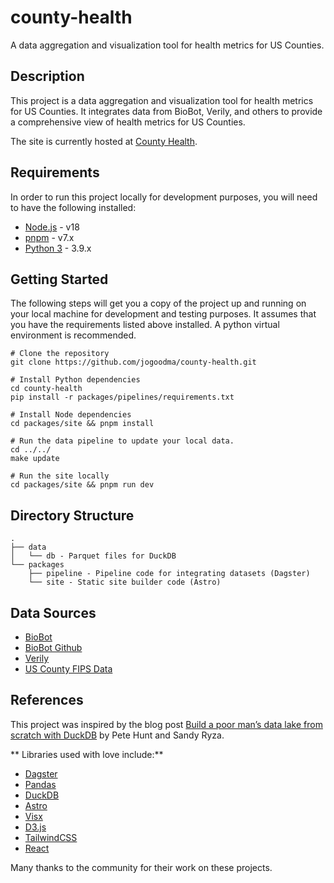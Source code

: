 # county-health

A data aggregation and visualization tool for health metrics for US Counties.


## Description

This project is a data aggregation and visualization tool for health metrics for US Counties. It integrates data from BioBot, Verily, and others to provide a comprehensive view of health metrics for US Counties.

The site is currently hosted at [County Health](https://jogoodma.github.io/county-health/).
## Requirements

In order to run this project locally for development purposes, you will need to have the following installed:

- [Node.js](https://nodejs.org/en/) - v18
- [pnpm](https://pnpm.js.org/en/installation) - v7.x
- [Python 3](https://www.python.org/downloads/) - 3.9.x

## Getting Started

The following steps will get you a copy of the project up and running on your local machine for development and testing purposes. It assumes that you have the requirements listed above installed. A python virtual environment is recommended.

```
# Clone the repository
git clone https://github.com/jogoodma/county-health.git

# Install Python dependencies 
cd county-health
pip install -r packages/pipelines/requirements.txt

# Install Node dependencies
cd packages/site && pnpm install

# Run the data pipeline to update your local data.
cd ../../
make update

# Run the site locally
cd packages/site && pnpm run dev
```

## Directory Structure

```
.
├── data
│   └── db - Parquet files for DuckDB
└── packages
    ├── pipeline - Pipeline code for integrating datasets (Dagster)
    └── site - Static site builder code (Astro)
```

## Data Sources

- [BioBot](https://biobot.io/)
- [BioBot Github](https://github.com/biobotanalytics/covid19-wastewater-data)
- [Verily](https://publichealth.verily.com/)
- [US County FIPS Data](https://raw.githubusercontent.com/ChuckConnell/articles/master/fips2county.tsv)

## References

This project was inspired by the blog post [Build a poor man’s data lake from scratch with DuckDB](https://dagster.io/blog/duckdb-data-lake#-implementing-the-iomanager) by Pete Hunt and Sandy Ryza.

** Libraries used with love include:**
- [Dagster](https://dagster.io/)
- [Pandas](https://pandas.pydata.org/)
- [DuckDB](https://duckdb.org/)
- [Astro](https://astro.build/)
- [Visx](https://airbnb.io/visx/)
- [D3.js](https://d3js.org/)
- [TailwindCSS](https://tailwindcss.com/)
- [React](https://reactjs.org/)

Many thanks to the community for their work on these projects.